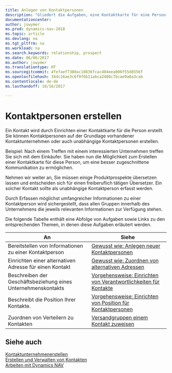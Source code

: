 ```yaml
---
title: Anlegen von Kontaktpersonen
description: "Gliedert die Aufgaben, eine Kontaktkarte für eine Person, z. B. einen Interessenten oder einen Lieferanten zu erstellen und hilft, die Beziehung zu definieren und Kommunikationen anzupassen."
documentationcenter: 
author: jswymer
ms.prod: dynamics-nav-2018
ms.topic: article
ms.devlang: na
ms.tgt_pltfrm: na
ms.workload: na
ms.search.keywords: relationship, prospect
ms.date: 06/06/2017
ms.author: jswymer
ms.translationtype: HT
ms.sourcegitcommit: 4fefaef7380ac10836fcac404eea006f55d8556f
ms.openlocfilehash: 34dc16ae3c6f9f6b11abca2480c7bcae9a0a3cab
ms.contentlocale: de-de
ms.lasthandoff: 10/16/2017

---
```

# <a name="creating-contact-persons"></a>Kontaktpersonen erstellen
Ein Kontakt wird durch Einrichten einer Kontaktkarte für die Person erstellt. Sie können Kontaktpersonen auf der Grundlage vorhandener Kontaktunternehmen oder auch unabhängige Kontaktpersonen erstellen.

Beispiel: Nach einem Treffen mit einem interessierten Unternehmen treffen Sie sich mit dem Einkäufer. Sie haben nun die Möglichkeit zum Erstellen einer Kontaktkarte für diese Person, um eine besser zugeschnittene Kommunikation zu ermöglichen.

Nehmen wir weiter an, Sie müssen einige Produktprospekte übersetzen lassen und entscheiden sich für einen freiberuflich tätigen Übersetzer. Ein solcher Kontakt sollte als unabhängige Kontaktperson erfasst werden.

Durch Erfassen möglichst umfangreicher Informationen zu einer Kontaktperson wird sichergestellt, dass allen Gruppen innerhalb des Unternehmens die jeweils relevanten Informationen zur Verfügung stehen.

Die folgende Tabelle enthält eine Abfolge von Aufgaben sowie Links zu den entsprechenden Themen, in denen diese Aufgaben erläutert werden. 

| An | Siehe |
| --- | --- |
| Bereitstellen von Informationen zu einer Kontaktperson |[Gewusst wie: Anlegen neuer Kontaktpersonen](marketing-how-create-contact-persons.md) |
| Einrichten einer alternativen Adresse für einen Kontakt |[Gewusst wie: Zuordnen von alternativen Adressen](marketing-how-assign-alternate-address.md) |
| Beschreiben der Geschäftsbeziehung eines Unternehmenskontakts |[Vorgehensweise: Einrichten von Verantwortlichkeiten für Kontakte](marketing-job-responsibilities.md) |
| Beschreibt die Position Ihrer Kontakte. |[Vorgehensweise: Einrichten von Position für Kontaktpersonen](marketing-organizational-levels.md) |
| Zuordnen von Verteilern zu Kontakten |[Versandgruppen einem Kontakt zuweisen](marketing-mailing-groups.md) |

## <a name="see-also"></a>Siehe auch
[Kontaktunternehmenerstellen](marketing-create-contact-companies.md)  
[Erstellen und Verwalten von Kontakten]()  
[Arbeiten mit Dynamics NAV](ui-work-product.md)

